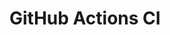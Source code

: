 # GitHub Actions CI


















































































































































































































































































































































































































































































































































































































































































































































































































































































































































































































































































































































































































































































































































































































































































































































































































































































































































































































































































































































































































































































































































































































































































































































































































































































































































































































































































































































































































































































































































































































































































































































































































































































































































































































































































































































































































